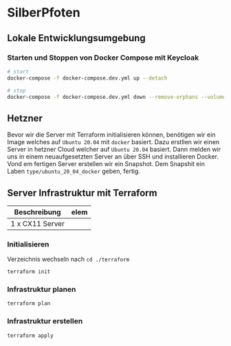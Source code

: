 # SilberPfoten

## Lokale Entwicklungsumgebung

### Starten und Stoppen von Docker Compose mit Keycloak

```sh
# start
docker-compose -f docker-compose.dev.yml up --detach

# stop
docker-compose -f docker-compose.dev.yml down --remove-orphans --volumes
```

## Hetzner
Bevor wir die Server mit Terraform initialisieren können, benötigen wir ein Image welches auf `Ubuntu 20.04` mit `docker` basiert.
Dazu erstllen wir einen Server in hetzner Cloud welcher auf `Ubuntu 20.04` basiert. Dann melden wir uns in einem neuaufgesetzten Server an über SSH und installieren Docker.
Vond em fertigen Server erstellen wir ein Snapshot. Dem Snapshit ein Laben `type/ubuntu_20_04_docker` geben, fertig.

## Server Infrastruktur mit Terraform
| Beschreibung | elem |
| --- | --- |
| 1 x CX11 Server


### Initialisieren
Verzeichnis wechseln nach `cd ./terraform`

```sh
terraform init
```

### Infrastruktur planen

```sh
terraform plan
```

### Infrastruktur erstellen

```sh
terraform apply
```
